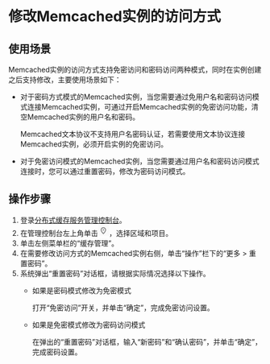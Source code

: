 # 修改Memcached实例的访问方式<a name="ZH-CN_TOPIC_0148195335"></a>

## 使用场景<a name="section8219132417355"></a>

Memcached实例的访问方式支持免密访问和密码访问两种模式，同时在实例创建之后支持修改，主要使用场景如下：

-   对于密码方式模式的Memcached实例，当您需要通过免用户名和密码访问模式连接Memcached实例，可通过开启Memcached实例的免密访问功能，清空Memcached实例的用户名和密码。

    Memcached文本协议不支持用户名密码认证，若需要使用文本协议连接Memcached实例，必须开启实例的免密访问。

-   对于免密访问模式的Memcached实例，当您需要通过用户名和密码访问模式连接时，您可以通过重置密码，修改为密码访问模式。

## 操作步骤<a name="section166215281808"></a>

1.  登录[分布式缓存服务管理控制台](https://console.huaweicloud.com/dcs)。
2.  在管理控制台左上角单击![](figures/icon-region.png)，选择区域和项目。
3.  单击左侧菜单栏的“缓存管理”。
4.  在需要修改访问方式的Memcached实例右侧，单击“操作”栏下的“更多 \> 重置密码”。
5.  系统弹出“重置密码”对话框，请根据实际情况选择以下操作。
    -   如果是密码模式修改为免密模式

        打开“免密访问”开关，并单击“确定”，完成免密访问设置。

    -   如果是免密模式修改为密码访问模式

        在弹出的“重置密码”对话框，输入“新密码”和“确认密码”，并单击“确定”，完成密码设置。



